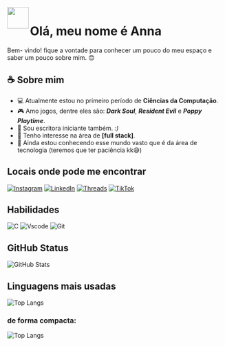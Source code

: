 <img align="left" src="https://media3.giphy.com/media/v1.Y2lkPTc5MGI3NjExMzFrcG95Z3VvemJpeGh4MGN3eTdtcDNrMDV1aDY5eTBldTlrcWN4aSZlcD12MV9pbnRlcm5hbF9naWZfYnlfaWQmY3Q9cw/UQ1EI1ML2ABQdbebup/giphy.gif" width="50" height="50"> 

# Olá, meu nome é Anna 
Bem- vindo! fique a vontade para conhecer um pouco do meu espaço e saber um pouco sobre mim. 😊

## ☕ Sobre mim 
- 💻 Atualmente estou no primeiro período de **Ciências da Computação**.
- 🎮 Amo jogos, dentre eles são: _**Dark Soul**_, _**Resident Evil**_ e _**Poppy Playtime**_.
- 📖 Sou escritora iniciante também. _:)_
- 💼 Tenho interesse na área de **[full stack]**.
- 👾 Ainda estou conhecendo esse mundo vasto que é da área de tecnologia (teremos que ter paciência kk😅)

## Locais onde pode me encontrar
[![Instagram](https://img.shields.io/badge/-Instagram-%23F7C6D9?style=for-the-badge&logo=instagram&logoColor=white)](https://www.instagram.com/annacssantos__?igsh=MTk0cmRtN2FwMGdlbA%3D%3D&utm_source=qr) [![LinkedIn](https://img.shields.io/badge/LinkedIn-%23FAF9F6?style=for-the-badge&logo=linkedin&logoColor=black)](https://www.linkedin.com/in/anna-carolina-da-costa-b20bb0307/) [![Threads](https://img.shields.io/badge/-Threads-%23F7C6D9?style=for-the-badge&logo=threads&logoColor=white)](https://www.threads.com/@annacssantos__?igshid=NTc4MTIwNjQ2YQ==) [![TikTok](https://img.shields.io/badge/-TikTok-%23FAF9F6?style=for-the-badge&logo=TikTok&logoColor=black)](https://www.tiktok.com/@nannaa_cst?_t=ZM-8xBkJVRMbyy&_r=1)

## Habilidades 
![C](https://img.shields.io/badge/C-%23FAF9F6?style=for-the-badge&logo=c&logoColor=black) ![Vscode](https://img.shields.io/badge/Vscode-%23FAF9F6?style=for-the-badge&logo=visual-studio-code&logoColor=black) ![Git](https://img.shields.io/badge/GIT-%23FAF9F6?style=for-the-badge&logo=git&logoColor=orange)

## GitHub Status
![GitHub Stats](https://github-readme-stats.vercel.app/api?username=anna&theme=transparent&bg_color=F7C6D9&border_color=FAF9F6&show_icons=true&icon_color=FAF9F6&title_color=E94D5F&text_color=FFF)

## Linguagens mais usadas 
![Top Langs](https://github-readme-stats-git-masterrstaa-rickstaa.vercel.app/api/top-langs/?username=Anna&bg_color=F7C6D9&border_color=FAF9F6&title_color=E94D5F&text_color=FFF) 
### de forma compacta:
![Top Langs](https://github-readme-stats-git-masterrstaa-rickstaa.vercel.app/api/top-langs/?username=Anna&layout=compact&bg_color=F7C6D9&border_color=FAF9F6&title_color=E94D5F&text_color=FFF)

